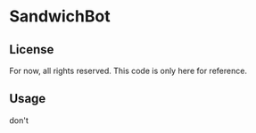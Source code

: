 # SandwichBot

## License
For now, all rights reserved. This code is only here for reference.

## Usage
don't
